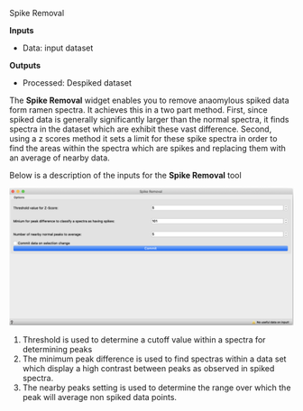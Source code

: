 Spike Removal

**Inputs**

- Data: input dataset

**Outputs**

- Processed: Despiked dataset

The **Spike Removal** widget enables you to remove anaomylous spiked data form ramen spectra. It achieves this in a two part method. First, since spiked data is generally significantly larger than the normal spectra, it finds spectra in the dataset which are exhibit these vast difference. Second, using a z scores method it sets a limit for these spike spectra in order to find the areas within the spectra which are spikes and replacing them with an average of nearby data.

Below is a description of the inputs for the **Spike Removal** tool

![](Despike.png)

1. Threshold is used to determine a cutoff value within a spectra for determining peaks
2. The minimum peak difference is used to find spectras within a data set which display a high contrast between peaks as observed in spiked spectra.
3. The nearby peaks setting is used to determine the range over which the peak will average non spiked data points. 
